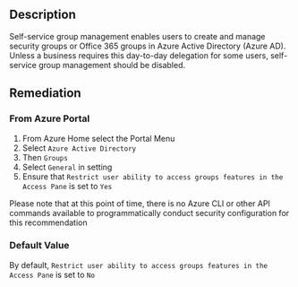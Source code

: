 ## Description

Self-service group management enables users to create and manage security groups or Office 365 groups in Azure Active Directory (Azure AD). Unless a business requires this day-to-day delegation for some users, self-service group management should be disabled.

## Remediation

### From Azure Portal

  1. From Azure Home select the Portal Menu
  2. Select `Azure Active Directory`
  3. Then `Groups`
  4. Select `General` in setting
  5. Ensure that `Restrict user ability to access groups features in the Access Pane` is set to `Yes`

Please note that at this point of time, there is no Azure CLI or other API commands available to programmatically conduct security configuration for this recommendation

### Default Value

By default, `Restrict user ability to access groups features in the Access Pane` is set to `No`